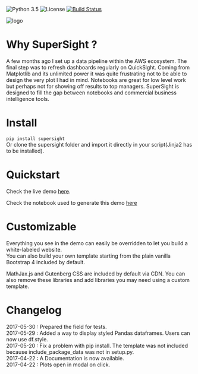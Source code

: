 ![Python 3.5](https://img.shields.io/badge/Python-3.5-blue.svg)
![License](https://img.shields.io/badge/License-BSD%202--Clause-orange.svg)
[![Build Status](https://travis-ci.org/CamilleMo/SuperSight.svg?branch=master)](https://travis-ci.org/CamilleMo/SuperSight)

![logo](https://s3.eu-central-1.amazonaws.com/camo-bucket/logo_small.svg)

# Why SuperSight ?

A few months ago I set up a data pipeline within the AWS ecosystem. The final step was to refresh dashboards regularly on QuickSight. Coming from Matplotlib and its unlimited power it was quite frustrating not to be able to design the very plot I had in mind. Notebooks are great for low level work but perhaps not for showing off results to top managers. SuperSight is designed to fill the gap between notebooks and commercial business intelligence tools.

# Install

`pip install supersight`  
Or clone the supersight folder and import it directly in your script(Jinja2 has to be installed).

# Quickstart

Check the live demo [here](http://supersight-demo.s3-website.eu-central-1.amazonaws.com/index.html).

Check the notebook used to generate this demo [here](https://nbviewer.jupyter.org/github/CamilleMo/SuperSight/blob/master/SuperSight_Intro.ipynb)

# Customizable

Everything you see in the demo can easily be overridden to let you build a white-labeled website.  
You can also build your own template starting from the plain vanilla Bootstrap 4 included by default.  
  
MathJax.js and Gutenberg CSS are included by default via CDN. You can also remove these libraries and add libraries you may need using a custom template.

# Changelog
2017-05-30 : Prepared the field for tests.  
2017-05-29 : Added a way to display styled Pandas dataframes. Users can now use df.style.  
2017-05-20 : Fix a problem with pip install. The template was not included because include_package_data was not in setup.py.  
2017-04-22 : A Documentation is now available.  
2017-04-22 : Plots open in modal on click.